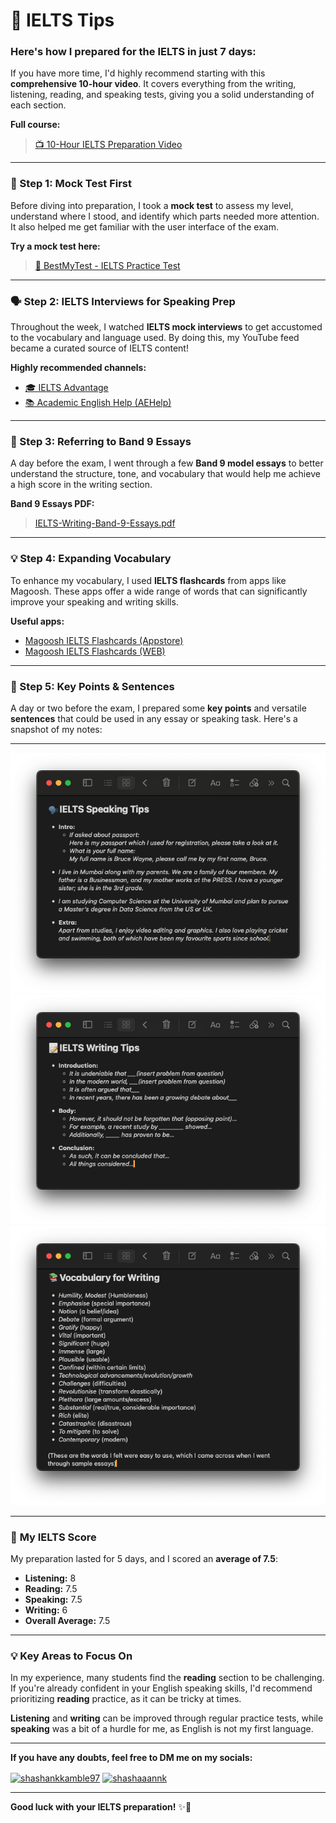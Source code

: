 # 🎯 IELTS Tips

### Here's how I prepared for the IELTS in just **7 days**:

If you have more time, I'd highly recommend starting with this **comprehensive 10-hour video**. It covers everything from the writing, listening, reading, and speaking tests, giving you a solid understanding of each section.

**Full course:**
> [📺 10-Hour IELTS Preparation Video](https://www.youtube.com/watch?v=Jzps8q2es7cv)

---

### 🚀 Step 1: Mock Test First

Before diving into preparation, I took a **mock test** to assess my level, understand where I stood, and identify which parts needed more attention. It also helped me get familiar with the user interface of the exam.

**Try a mock test here:**
> [📝 BestMyTest - IELTS Practice Test](https://www.bestmytest.com/ielts/practice-test)

---

### 🗣️ Step 2: IELTS Interviews for Speaking Prep

Throughout the week, I watched **IELTS mock interviews** to get accustomed to the vocabulary and language used. By doing this, my YouTube feed became a curated source of IELTS content!

**Highly recommended channels:**
- [🎓 IELTS Advantage](https://www.youtube.com/@Ieltsadvantage)
- [📚 Academic English Help (AEHelp)](https://www.youtube.com/@Aehelp)

---

### 📖 Step 3: Referring to Band 9 Essays

A day before the exam, I went through a few **Band 9 model essays** to better understand the structure, tone, and vocabulary that would help me achieve a high score in the writing section.

**Band 9 Essays PDF:**
> [IELTS-Writing-Band-9-Essays.pdf](IELTS-Writing-Band-9-Essays.pdf)

---

### 💡 Step 4: Expanding Vocabulary

To enhance my vocabulary, I used **IELTS flashcards** from apps like Magoosh. These apps offer a wide range of words that can significantly improve your speaking and writing skills.

**Useful apps:**
- [Magoosh IELTS Flashcards (Appstore)](https://apps.apple.com/us/app/vocabulary-flashcards-ielts/id1125546528)
- [Magoosh IELTS Flashcards (WEB)](https://ielts.magoosh.com/flashcards/vocabulary/decks)

---

### 📝 Step 5: Key Points & Sentences

A day or two before the exam, I prepared some **key points** and versatile **sentences** that could be used in any essay or speaking task. Here's a snapshot of my notes:

---
![alt-text](https://github.com/Shashankdotio/IELTS-tips/blob/main/my-notepad/speaking.png)
![alt-text](https://github.com/Shashankdotio/IELTS-tips/blob/main/my-notepad/writing.png)
![alt-text](https://github.com/Shashankdotio/IELTS-tips/blob/main/my-notepad/vocab.png)

---

### 🎯 **My IELTS Score**
My preparation lasted for 5 days, and I scored an **average of 7.5**:

- **Listening:** 8  
- **Reading:** 7.5  
- **Speaking:** 7.5  
- **Writing:** 6  
- **Overall Average:** 7.5

---

### 💡 **Key Areas to Focus On**

In my experience, many students find the **reading** section to be challenging. If you're already confident in your English speaking skills, I'd recommend prioritizing **reading** practice, as it can be tricky at times.

**Listening** and **writing** can be improved through regular practice tests, while **speaking** was a bit of a hurdle for me, as English is not my first language.


---

**If you have any doubts, feel free to DM me on my socials:**  
<p align="left">
<a href="https://www.linkedin.com/in/shashankkamble97" target="blank"><img align="center" src="https://raw.githubusercontent.com/rahuldkjain/github-profile-readme-generator/master/src/images/icons/Social/linked-in-alt.svg" alt="shashankkamble97" height="30" width="40" /></a>
<a href="https://instagram.com/shashaaannk" target="blank"><img align="center" src="https://raw.githubusercontent.com/rahuldkjain/github-profile-readme-generator/master/src/images/icons/Social/instagram.svg" alt="shashaaannk" height="30" width="40" /></a>

---

**Good luck with your IELTS preparation!** ✨💪
